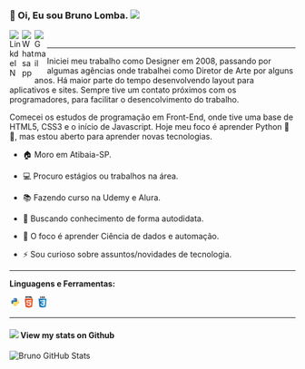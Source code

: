 ### 👋 Oi, Eu sou **Bruno Lomba**.  <img src="https://github.com/TheDudeThatCode/TheDudeThatCode/blob/master/Assets/Earth.gif" width="24px">

<a target="_blank" href="https://www.linkedin.com/in/brunogodoilomba//">
  <img align="left" alt="LinkdeIN" width="22px" src="https://cdn.jsdelivr.net/npm/simple-icons@v3/icons/linkedin.svg" />
</a>
<a target="_blank" href="https://api.whatsapp.com/send?phone=5511952193890">
  <img align="left" alt="Whatsapp" width="22px" src="https://cdn.jsdelivr.net/npm/simple-icons@v3/icons/whatsapp.svg" />
</a>
<a target="_blank" href="mailto:brunolomba@gmail.com">
  <img align="left" alt="Gmail" width="22px" src="https://cdn.jsdelivr.net/npm/simple-icons@v3/icons/gmail.svg" />
</a>
</br>

---- 

Iniciei meu trabalho como Designer em 2008, passando por algumas agências onde trabalhei como Diretor de Arte por alguns anos.
Há maior parte do tempo desenvolvendo layout para aplicativos e sites. Sempre tive um contato próximos com os programadores, para facilitar o desencolvimento do trabalho.

Comecei os estudos de programação em Front-End, onde tive uma base de HTML5, CSS3 e o início de Javascript.
Hoje meu foco é aprender Python 🧐💚, mas estou aberto para aprender novas tecnologias.


* 🏠 Moro em Atibaia-SP.

* 💻 Procuro estágios ou trabalhos na área.

* 📚 Fazendo curso na Udemy e Alura.

* 🌱 Buscando conhecimento de forma autodidata.

* 🎯 O foco é aprender Ciência de dados e automação.

* ⚡ Sou curioso sobre assuntos/novidades de tecnologia.


----


**Linguagens e Ferramentas:**  

<code><img height="20" src="https://raw.githubusercontent.com/github/explore/80688e429a7d4ef2fca1e82350fe8e3517d3494d/topics/python/python.png"></code>
<code><img height="20" src="https://raw.githubusercontent.com/github/explore/80688e429a7d4ef2fca1e82350fe8e3517d3494d/topics/html/html.png"></code>
<code><img height="20" src="https://raw.githubusercontent.com/github/explore/80688e429a7d4ef2fca1e82350fe8e3517d3494d/topics/css/css.png"></code>


----


#### <img src="https://media.giphy.com/media/VgCDAzcKvsR6OM0uWg/giphy.gif" width="50"> View my stats on Github 
   
![Bruno GitHub Stats](https://github-readme-stats.vercel.app/api?username=brunolomba&show_icons=true)
